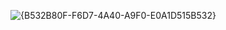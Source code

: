 ![{B532B80F-F6D7-4A40-A9F0-E0A1D515B532}](https://github.com/user-attachments/assets/5e1b7d46-eba1-4ecc-8982-6f511e5d59f6)
